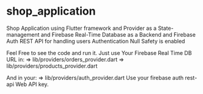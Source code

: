 # shop_application

Shop Application using Flutter framework and Provider as a State-management 
and Firebase Real-Time Database as a Backend and Firebase Auth REST API for handling users Authentication
Null Safety is enabled


Feel Free to see the code and run it. 
Just use Your Firebase Real Time DB URL in:
=> lib/providers/orders_provider.dart
=> lib/providers/products_provider.dart

And in your:
=> lib/providers/auth_provider.dart 
Use your firebase auth rest-api Web API key.
